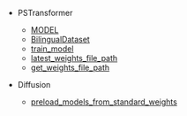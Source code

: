 

* PSTransformer

    * [MODEL](https://github.com/ProgramerSalar/PSTransformer/blob/master/Function/MODEL.md)
    * [BilingualDataset](#BilingualDataset)
    * [train_model](#train_model)
    * [latest_weights_file_path](#latest_weights_file_path)
    * [get_weights_file_path](#get_weights_file_path)



* Diffusion
    * [preload_models_from_standard_weights](#preload_models_from_standard_weights)
    

